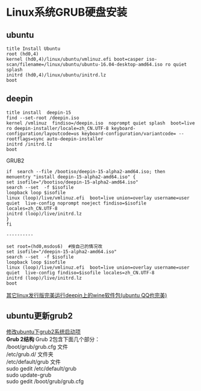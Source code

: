 # Linux系统GRUB硬盘安装

## ubuntu

```text
title Install Ubuntu
root (hd0,4)
kernel (hd0,4)/linux/ubuntu/vmlinuz.efi boot=casper iso-scan/filename=/linux/ubuntu/ubuntu-16.04-desktop-amd64.iso ro quiet splash
initrd (hd0,4)/linux/ubuntu/initrd.lz
boot
```

## deepin

```text
title install  deepin-15
find --set-root /deepin.iso
kernel /vmlinuz  findiso=/deepin.iso  noprompt quiet splash  boot=live ro deepin-installer/locale=zh_CN.UTF-8 keyboard-configuration/layoutcode=us keyboard-configuration/variantcode= --  rootflags=sync auto-deepin-installer
initrd /initrd.lz
boot
```

GRUB2

```text
if  search --file /bootiso/deepin-15-alpha2-amd64.iso; then
menuentry "install deepin-15-alpha2-amd64.iso" {
set isofile="/bootiso/deepin-15-alpha2-amd64.iso"
search --set  -f $isofile
loopback loop $isofile
linux (loop)/live/vmlinuz.efi  boot=live union=overlay username=user quiet  live-config noprompt noeject findiso=$isofile locales=zh_CN.UTF-8
initrd (loop)/live/initrd.lz
}
fi

----------

set root=(hd0,msdos6)  #按自己的情况改
set isofile="/deepin-15-alpha2-amd64.iso"
search --set  -f $isofile
loopback loop $isofile
linux (loop)/live/vmlinuz.efi  boot=live union=overlay username=user quiet  live-config findiso=$isofile locales=zh_CN.UTF-8
initrd (loop)/live/initrd.lz
boot
```

[其它linux发行版完美运行deepin上的wine软件包\(ubuntu QQ也完美\)](http://blog.csdn.net/xuelongqy/article/details/51258754)

## ubuntu更新grub2

[修改ubuntu下grub2系统启动项](http://blog.chinaunix.net/uid-26438352-id-3418184.html)  
**Grub 2结构** Grub 2包含下面几个部分：  
/boot/grub/grub.cfg 文件  
/etc/grub.d/ 文件夹  
/etc/default/grub 文件  
sudo gedit /etc/default/grub  
sudo update-grub  
sudo gedit /boot/grub/grub.cfg

